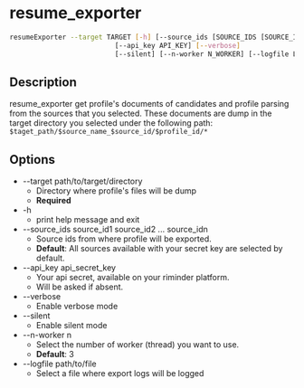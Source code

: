# resume_exporter

``` sh
resumeExporter --target TARGET [-h] [--source_ids [SOURCE_IDS [SOURCE_IDS ...]]]
                          [--api_key API_KEY] [--verbose]
                          [--silent] [--n-worker N_WORKER] [--logfile LOGFILE]
```

## Description
  resume_exporter get profile's documents of candidates and profile parsing from the sources that you selected.
  These documents are dump in the target directory you selected under the following path: `$taget_path/$source_name_$source_id/$profile_id/*`

## Options
* --target path/to/target/directory
  * Directory where profile's files will be dump
  * **Required**
* -h
  * print help message and exit
* --source_ids source_id1 source_id2 ... source_idn
  * Source ids from where profile will be exported.
  * **Default**: All sources available with your secret key are selected by default.
* --api_key api_secret_key
  * Your api secret, available on your riminder platform.
  * Will be asked if absent.
* --verbose
  * Enable verbose mode
* --silent
  * Enable silent mode
* --n-worker n
  * Select the number of worker (thread) you want to use.
  * **Default**: 3
* --logfile path/to/file
  * Select a file where export logs will be logged

